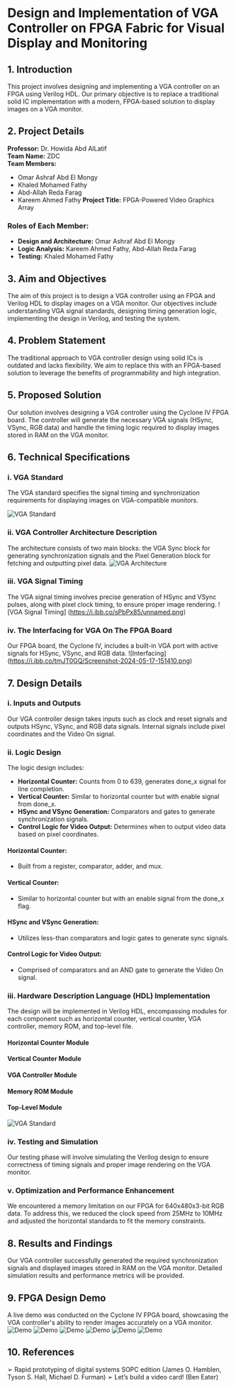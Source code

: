 # Design and Implementation of VGA Controller on FPGA Fabric for Visual Display and Monitoring

## 1. Introduction
This project involves designing and implementing a VGA controller on an FPGA using Verilog HDL.
Our primary objective is to replace a traditional solid IC implementation with a modern, FPGA-based solution to display images on a VGA monitor.

## 2. Project Details
**Professor:** Dr. Howida Abd AlLatif    
**Team Name:** ZDC  
**Team Members:**
- Omar Ashraf Abd El Mongy  
- Khaled Mohamed Fathy 
- Abd-Allah Reda Farag  
- Kareem Ahmed Fathy 
**Project Title:** FPGA-Powered Video Graphics Array

### Roles of Each Member:
- **Design and Architecture:** Omar Ashraf Abd El Mongy 
- **Logic Analysis:** Kareem Ahmed Fathy, Abd-Allah Reda Farag  
- **Testing:** Khaled Mohamed Fathy 

## 3. Aim and Objectives
The aim of this project is to design a VGA controller using an FPGA and Verilog HDL to display images on a VGA monitor. Our objectives include understanding VGA signal standards, designing timing generation logic, implementing the design in Verilog, and testing the system.

## 4. Problem Statement
The traditional approach to VGA controller design using solid ICs is outdated and lacks flexibility. We aim to replace this with an FPGA-based solution to leverage the benefits of programmability and high integration.

## 5. Proposed Solution
Our solution involves designing a VGA controller using the Cyclone IV FPGA board. The controller will generate the necessary VGA signals (HSync, VSync, RGB data) and handle the timing logic required to display images stored in RAM on the VGA monitor.

## 6. Technical Specifications

### i. VGA Standard
The VGA standard specifies the signal timing and synchronization requirements for displaying images on VGA-compatible monitors. 

![VGA Standard](https://camo.githubusercontent.com/43352d94a0d30359c00d17dd86fec8375acfe09b10b6df1cd6ddcd78439213cf/68747470733a2f2f692e6962622e636f2f474378705833622f53637265656e73686f742d323032332d30392d31322d3033323532372e706e67)

### ii. VGA Controller Architecture Description
The architecture consists of two main blocks: the VGA Sync block for generating synchronization signals and the Pixel Generation block for fetching and outputting pixel data.
![VGA Architecture](https://camo.githubusercontent.com/4850d7ebffc36b4e6ab96620a434981279dd11c7ea8d42b287bd9276846b7ea1/68747470733a2f2f692e6962622e636f2f54316d623262512f53637265656e73686f742d323032332d30392d31322d3033323534382e706e67)
### iii. VGA Signal Timing
The VGA signal timing involves precise generation of HSync and VSync pulses, along with pixel clock timing, to ensure proper image rendering.
![VGA Signal Timing]
(https://i.ibb.co/sPbPx85/unnamed.png)
### iv. The Interfacing for VGA On The FPGA Board
Our FPGA board, the Cyclone IV, includes a built-in VGA port with active signals for HSync, VSync, and RGB data.
![Interfacing]
(https://i.ibb.co/tmJT0GQ/Screenshot-2024-05-17-151410.png)
## 7. Design Details

### i. Inputs and Outputs
Our VGA controller design takes inputs such as clock and reset signals and outputs HSync, VSync, and RGB data signals. Internal signals include pixel coordinates and the Video On signal.

### ii. Logic Design
The logic design includes:
- **Horizontal Counter:** Counts from 0 to 639, generates done_x signal for line completion.
- **Vertical Counter:** Similar to horizontal counter but with enable signal from done_x.
- **HSync and VSync Generation:** Comparators and gates to generate synchronization signals.
- **Control Logic for Video Output:** Determines when to output video data based on pixel coordinates.

#### Horizontal Counter:
- Built from a register, comparator, adder, and mux.

#### Vertical Counter:
- Similar to horizontal counter but with an enable signal from the done_x flag.

#### HSync and VSync Generation:
- Utilizes less-than comparators and logic gates to generate sync signals.

#### Control Logic for Video Output:
- Comprised of comparators and an AND gate to generate the Video On signal.

### iii. Hardware Description Language (HDL) Implementation
The design will be implemented in Verilog HDL, encompassing modules for each component such as horizontal counter, vertical counter, VGA controller, memory ROM, and top-level file.

#### Horizontal Counter Module
#### Vertical Counter Module
#### VGA Controller Module
#### Memory ROM Module
#### Top-Level Module
![VGA Standard](https://camo.githubusercontent.com/e9389fc52b8a0ea1c848db7bcb5d389212aad48c6afec852ce3bb679b0422924/68747470733a2f2f692e6962622e636f2f636b71626b62532f53637265656e73686f742d323032332d30392d32392d3139353530352e706e67253345)
### iv. Testing and Simulation
Our testing phase will involve simulating the Verilog design to ensure correctness of timing signals and proper image rendering on the VGA monitor.

### v. Optimization and Performance Enhancement
We encountered a memory limitation on our FPGA for 640x480x3-bit RGB data. To address this, we reduced the clock speed from 25MHz to 10MHz and adjusted the horizontal standards to fit the memory constraints.

## 8. Results and Findings
Our VGA controller successfully generated the required synchronization signals and displayed images stored in RAM on the VGA monitor. Detailed simulation results and performance metrics will be provided.

## 9. FPGA Design Demo
A live demo was conducted on the Cyclone IV FPGA board, showcasing the VGA controller's ability to render images accurately on a VGA monitor.
![Demo](https://i.ibb.co/YB2ZmGV/Whats-App-Image-2024-05-12-at-3-14-59-PM.jpg)
![Demo](https://i.ibb.co/CwyyP59/Whats-App-Image-2024-05-15-at-4-14-00-PM-2.jpg)
![Demo](https://i.ibb.co/M9K1LZS/Whats-App-Image-2024-05-15-at-4-14-00-PM.jpg)
![Demo](https://i.ibb.co/wC9W0kX/Whats-App-Image-2024-05-12-at-3-14-59-PM-2.jpg)
![Demo](https://i.ibb.co/CwyyP59/Whats-App-Image-2024-05-15-at-4-14-00-PM-2.jpg)
![Demo]([https://i.ibb.co/phVYpXc/Whats-App-Image-2024-05-15-at-4-14-00-PM-1.jpg)
## 10. References
➢ Rapid prototyping of digital systems SOPC edition (James O. Hamblen, Tyson S. Hall, 
Michael D. Furman) 
➢ Let’s build a video card! (Ben Eater) 

